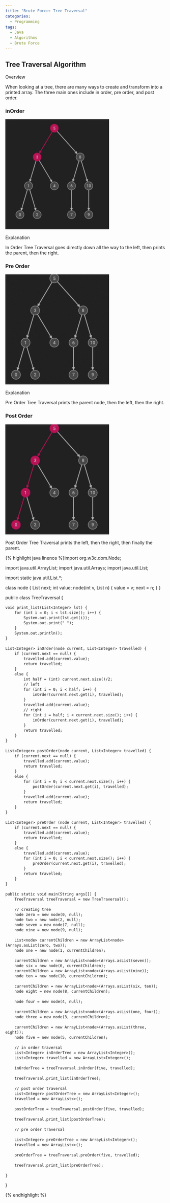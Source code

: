 ```yaml
---
title: "Brute Force: Tree Traversal"
categories:
  - Programming
tags:
  - Java
  - Algorithms
  - Brute Force
---
```


## Tree Traversal Algorithm

Overview

When looking at a tree, there are many ways to create and transform into a printed array. The three main ones include in order, pre order, and post order.


### inOrder

![](/assets/images/atreetraversal.gif)

Explanation


In Order Tree Traversal goes directly down all the way to the left, then prints the parent, then the right.


### Pre Order

![](/assets/images/apreorder.gif)

Explanation

Pre Order Tree Traversal prints the parent node, then the left, then the right.

### Post Order

![](/assets/images/apostorder.gif)

Post Order Tree Traversal prints the left, then the right, then finally the parent.


{% highlight java linenos %}import org.w3c.dom.Node;

import java.util.ArrayList;
import java.util.Arrays;
import java.util.List;

import static java.util.List.*;


class node {
    List<node> next;
    int value;
    node(int v, List<node> n) {
        value = v;
        next = n;
    }
}

public class TreeTraversal {

    void print_list(List<Integer> lst) {
        for (int i = 0; i < lst.size(); i++) {
            System.out.print(lst.get(i));
            System.out.print(" ");
        }
        System.out.println();
    }

    List<Integer> inOrder(node current, List<Integer> travelled) {
        if (current.next == null) {
            travelled.add(current.value);
            return travelled;
        }
        else {
            int half = (int) current.next.size()/2;
            // left
            for (int i = 0; i < half; i++) {
                inOrder(current.next.get(i), travelled);
            }
            travelled.add(current.value);
            // right
            for (int i = half; i < current.next.size(); i++) {
                inOrder(current.next.get(i), travelled);
            }
            return travelled;
        }
    }

    List<Integer> postOrder(node current, List<Integer> travelled) {
        if (current.next == null) {
            travelled.add(current.value);
            return travelled;
        }
        else {
            for (int i = 0; i < current.next.size(); i++) {
                postOrder(current.next.get(i), travelled);
            }
            travelled.add(current.value);
            return travelled;
        }
    }

    List<Integer> preOrder (node current, List<Integer> travelled) {
        if (current.next == null) {
            travelled.add(current.value);
            return travelled;
        }
        else {
            travelled.add(current.value);
            for (int i = 0; i < current.next.size(); i++) {
                preOrder(current.next.get(i), travelled);
            }
            return travelled;
        }
    }

    public static void main(String args[]) {
        TreeTraversal treeTraversal = new TreeTraversal();

        // creating tree
        node zero = new node(0, null);
        node two = new node(2, null);
        node seven = new node(7, null);
        node nine = new node(9, null);

        List<node> currentChildren = new ArrayList<node>(Arrays.asList(zero, two));
        node one = new node(1, currentChildren);

        currentChildren = new ArrayList<node>(Arrays.asList(seven));
        node six = new node(6, currentChildren);
        currentChildren = new ArrayList<node>(Arrays.asList(nine));
        node ten = new node(10, currentChildren);

        currentChildren = new ArrayList<node>(Arrays.asList(six, ten));
        node eight = new node(8, currentChildren);

        node four = new node(4, null);

        currentChildren = new ArrayList<node>(Arrays.asList(one, four));
        node three = new node(3, currentChildren);

        currentChildren = new ArrayList<node>(Arrays.asList(three, eight));
        node five = new node(5, currentChildren);

        // in order traversal
        List<Integer> inOrderTree = new ArrayList<Integer>();
        List<Integer> travelled = new ArrayList<Integer>();

        inOrderTree = treeTraversal.inOrder(five, travelled);

        treeTraversal.print_list(inOrderTree);

        // post order traversal
        List<Integer> postOrderTree = new ArrayList<Integer>();
        travelled = new ArrayList<>();

        postOrderTree = treeTraversal.postOrder(five, travelled);

        treeTraversal.print_list(postOrderTree);

        // pre order traversal

        List<Integer> preOrderTree = new ArrayList<Integer>();
        travelled = new ArrayList<>();

        preOrderTree = treeTraversal.preOrder(five, travelled);

        treeTraversal.print_list(preOrderTree);

    }
}

{% endhighlight %}
